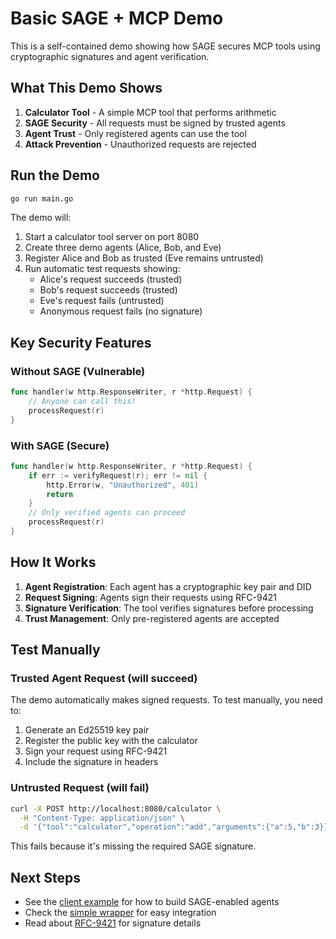 # Basic SAGE + MCP Demo

This is a self-contained demo showing how SAGE secures MCP tools using cryptographic signatures and agent verification.

## What This Demo Shows

1. **Calculator Tool** - A simple MCP tool that performs arithmetic
2. **SAGE Security** - All requests must be signed by trusted agents
3. **Agent Trust** - Only registered agents can use the tool
4. **Attack Prevention** - Unauthorized requests are rejected

## Run the Demo

```bash
go run main.go
```

The demo will:
1. Start a calculator tool server on port 8080
2. Create three demo agents (Alice, Bob, and Eve)
3. Register Alice and Bob as trusted (Eve remains untrusted)
4. Run automatic test requests showing:
   -  Alice's request succeeds (trusted)
   -  Bob's request succeeds (trusted)
   -  Eve's request fails (untrusted)
   -  Anonymous request fails (no signature)

## Key Security Features

### Without SAGE (Vulnerable)
```go
func handler(w http.ResponseWriter, r *http.Request) {
    // Anyone can call this!
    processRequest(r)
}
```

### With SAGE (Secure)
```go
func handler(w http.ResponseWriter, r *http.Request) {
    if err := verifyRequest(r); err != nil {
        http.Error(w, "Unauthorized", 401)
        return
    }
    // Only verified agents can proceed
    processRequest(r)
}
```

## How It Works

1. **Agent Registration**: Each agent has a cryptographic key pair and DID
2. **Request Signing**: Agents sign their requests using RFC-9421
3. **Signature Verification**: The tool verifies signatures before processing
4. **Trust Management**: Only pre-registered agents are accepted

## Test Manually

### Trusted Agent Request (will succeed)
The demo automatically makes signed requests. To test manually, you need to:
1. Generate an Ed25519 key pair
2. Register the public key with the calculator
3. Sign your request using RFC-9421
4. Include the signature in headers

### Untrusted Request (will fail)
```bash
curl -X POST http://localhost:8080/calculator \
  -H "Content-Type: application/json" \
  -d '{"tool":"calculator","operation":"add","arguments":{"a":5,"b":3}}'
```

This fails because it's missing the required SAGE signature.

## Next Steps

- See the [client example](../client/) for how to build SAGE-enabled agents
- Check the [simple wrapper](../sage-wrapper/) for easy integration
- Read about [RFC-9421](../../../docs/core/rfc9421-en.md) for signature details